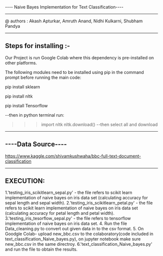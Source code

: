 ---- Naive Bayes Implementation for Text Classification----
**************************************************************************************************
@ authors :
Akash Apturkar,
Amruth Anand,
Nidhi Kulkarni,
Shubham Pandya

-----------------------
Steps for installing :-
-----------------------

Our Project is run Google Colab where this dependency is pre-installed on other platforms.

The following modules need to be installed using pip in the command prompt before running the main code:

pip install sklearn

pip install nltk

pip install Tensorflow

--then in python terminal run:
>>> import nltk
>>> nltk.download()
--then select all and download

----------------------------------------------
----Data Source----
----------------------------------------------
https://www.kaggle.com/shivamkushwaha/bbc-full-text-document-classification

----------
EXECUTION:
----------
1.'testing_iris_scikitlearn_sepal.py' - the file refers to scikit learn implementation of naive bayes on iris data set (calculating accuracy for sepal length and sepal width).
2.'testing_iris_scikitlearn_petal.py' - the file refers to scikit learn implementation of naive bayes on iris data set (calculating accuracy for petal length and petal width).
3.'testing_iris_tesorflow_sepal.py' - the file refers to tensorflow implementation of naive bayes on iris data set.
4. Run the file Data_cleaning.py to convert out given data in to the csv format.
5. On Goodgle Colab- upload new_bbc.csv to the colaboratory(code included in text_classification_Naive_bayes.py), on jupyter notebook make sure new_bbc.csv in the same directroy.
6.'text_classification_Naive_bayes.py' and run the file to obtain the results.

